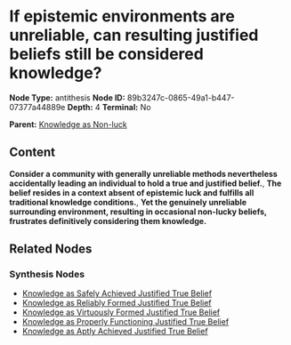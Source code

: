 # If epistemic environments are unreliable, can resulting justified beliefs still be considered knowledge?

**Node Type:** antithesis
**Node ID:** 89b3247c-0865-49a1-b447-07377a44889e
**Depth:** 4
**Terminal:** No

**Parent:** [Knowledge as Non-luck](knowledge-as-non-luck-synthesis-daf637e7-caa2-4c3f-bd6e-42bb8773580c.md)

## Content

**Consider a community with generally unreliable methods nevertheless accidentally leading an individual to hold a true and justified belief.**, **The belief resides in a context absent of epistemic luck and fulfills all traditional knowledge conditions.**, **Yet the genuinely unreliable surrounding environment, resulting in occasional non-lucky beliefs, frustrates definitively considering them knowledge.**

## Related Nodes

### Synthesis Nodes

- [Knowledge as Safely Achieved Justified True Belief](knowledge-as-safely-achieved-justified-true-belief-synthesis-ea710b80-1437-4049-ae83-c28ccca45796.md)
- [Knowledge as Reliably Formed Justified True Belief](knowledge-as-reliably-formed-justified-true-belief-synthesis-12486c88-6053-478f-a739-e26d6c142fb2.md)
- [Knowledge as Virtuously Formed Justified True Belief](knowledge-as-virtuously-formed-justified-true-belief-synthesis-b50ec898-5e55-420a-8f1f-8cd9c3ce88eb.md)
- [Knowledge as Properly Functioning Justified True Belief](knowledge-as-properly-functioning-justified-true-belief-synthesis-39a9e87c-4941-4449-b781-03498eafe4eb.md)
- [Knowledge as Aptly Achieved Justified True Belief](knowledge-as-aptly-achieved-justified-true-belief-synthesis-0dc9cdb4-b4ef-4e0e-a4a4-fcc4c29c81f2.md)
